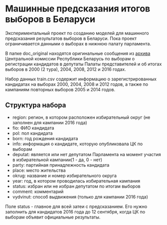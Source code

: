 # Машинные предсказания итогов выборов в Беларуси

Экспериментальный проект по созданию моделей для машинного предсказания результатов выборов в Беларуси. Пока проект ограничивается данными о выборах в нижнюю палату парламента.

В папке doc_original находятся оригинальные сообщения из [архива](http://rec.gov.by/ru/arhiv-vybory) Центральной комиссии Республики Беларусь по выборам о регистрации кандидатов в депутаты Палаты представителей и об итогах выборов в 2000 (2 тура), 2004, 2008, 2012 и 2016 годах.

Набор данных train.csv содержит информацию о зарегистрированных кандидатах на выборах 2000, 2004, 2008 и 2012 годов, а также по кампаниям повторных выборов 2005 и 2014 годов.

## Структура набора

- region: регион, в котором расположен избирательный округ (не заполнен для кампании 2016 года)
- fio: ФИО кандидата
- pol: пол кандидата
- born: год рождения кандидата
- info: информация о кандидате, которую опубликовала ЦК по выборам
- deputat: является или нет депутатом Парламента на момент участия в
  избирательной кампании(1 - да, 0 - нет)
- party: партийная принадлежность кандидата
- place: место жительства
- okrug: название и номер избирательного округа
- year: год, в котором проводилась избирательная кампания
- status: избран или не избран депутатом по итогам выборов
- comment: комментарий
- vydvinut: способ выдвижения (только для кампании 2016 года)

Поле status - главное для всей затеи с предсказанием. Его нужно заполнить для кандидатов 2016 года до 12 сентября, когда ЦК по выборам объявит официальные результаты.
